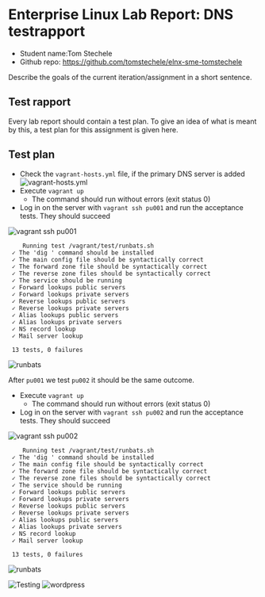 # Enterprise Linux Lab Report: DNS testrapport

- Student name:Tom Stechele
- Github repo: <https://github.com/tomstechele/elnx-sme-tomstechele>

Describe the goals of the current iteration/assignment in a short sentence.



## Test rapport

Every lab report should contain a test plan. To give an idea of what is meant by this, a test plan for this assignment is given here.

## Test plan


- Check the `vagrant-hosts.yml` file, if the primary DNS server is added
![vagrant-hosts.yml](https://github.com/tomstechele/elnx-sme-tomstechele/blob/tomstechele/report/Images/02-DNS/vagrant-hosts.JPG)
- Execute `vagrant up `
    - The command should run without errors (exit status 0)
- Log in on the server with `vagrant ssh pu001` and run the acceptance tests. They should succeed

![vagrant ssh pu001](https://github.com/tomstechele/elnx-sme-tomstechele/blob/tomstechele/report/Images/02-DNS/vagrant_ssh.JPG)


```
    Running test /vagrant/test/runbats.sh
 ✓ The 'dig ' command should be installed
 ✓ The main config file should be syntactically correct
 ✓ The forward zone file should be syntactically correct
 ✓ The reverse zone files should be syntactically correct
 ✓ The service should be running
 ✓ Forward lookups public servers
 ✓ Forward lookups private servers
 ✓ Reverse lookups public servers
 ✓ Reverse lookups private servers
 ✓ Alias lookups public servers
 ✓ Alias lookups private servers
 ✓ NS record lookup
 ✓ Mail server lookup

 13 tests, 0 failures

```

![runbats](https://github.com/tomstechele/elnx-sme-tomstechele/blob/tomstechele/report/Images/02-DNS/testen.JPG)





After `pu001` we test  `pu002` it should be the same outcome.

- Execute `vagrant up `
    - The command should run without errors (exit status 0)
- Log in on the server with `vagrant ssh pu002` and run the acceptance tests. They should succeed

![vagrant ssh pu002](https://github.com/tomstechele/elnx-sme-tomstechele/blob/tomstechele/report/Images/02-DNS/vagrant_ssh2.JPG)



```
    Running test /vagrant/test/runbats.sh
 ✓ The 'dig ' command should be installed
 ✓ The main config file should be syntactically correct
 ✓ The forward zone file should be syntactically correct
 ✓ The reverse zone files should be syntactically correct
 ✓ The service should be running
 ✓ Forward lookups public servers
 ✓ Forward lookups private servers
 ✓ Reverse lookups public servers
 ✓ Reverse lookups private servers
 ✓ Alias lookups public servers
 ✓ Alias lookups private servers
 ✓ NS record lookup
 ✓ Mail server lookup

 13 tests, 0 failures

```

![runbats](https://github.com/tomstechele/elnx-sme-tomstechele/blob/tomstechele/report/Images/02-DNS/testen2.JPG)








![Testing](https://github.com/tomstechele/elnx-sme-tomstechele/blob/tomstechele/report/Images/01-lampstack/testing123.JPG)
![wordpress](https://github.com/tomstechele/elnx-sme-tomstechele/blob/tomstechele/report/Images/01-lampstack/wordpress.JPG)
